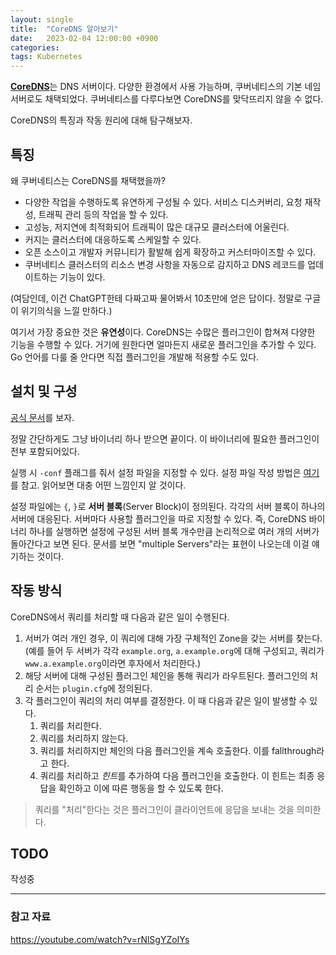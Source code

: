 ```yaml
---
layout: single
title:  "CoreDNS 알아보기"
date:   2023-02-04 12:00:00 +0900
categories: 
tags: Kubernetes
---
```


[**CoreDNS**](https://coredns.io/)는 DNS 서버이다. 다양한 환경에서 사용 가능하며, 쿠버네티스의 기본 네임 서버로도 채택되었다. 쿠버네티스를 다루다보면 CoreDNS를 맞닥뜨리지 않을 수 없다.

CoreDNS의 특징과 작동 원리에 대해 탐구해보자.


## 특징

왜 쿠버네티스는 CoreDNS를 채택했을까?

- 다양한 작업을 수행하도록 유연하게 구성될 수 있다. 서비스 디스커버리, 요청 재작성, 트래픽 관리 등의 작업을 할 수 있다.
- 고성능, 저지연에 최적화되어 트래픽이 많은 대규모 클러스터에 어울린다.
- 커지는 클러스터에 대응하도록 스케일할 수 있다.
- 오픈 소스이고 개발자 커뮤니티가 활발해 쉽게 확장하고 커스터마이즈할 수 있다.
- 쿠버네티스 클러스터의 리소스 변경 사항을 자동으로 감지하고 DNS 레코드를 업데이트하는 기능이 있다.

(여담인데, 이건 ChatGPT한테 다짜고짜 물어봐서 10초만에 얻은 답이다. 정말로 구글이 위기의식을 느낄 만하다.)

여기서 가장 중요한 것은 **유연성**이다. CoreDNS는 수많은 플러그인이 합쳐져 다양한 기능을 수행할 수 있다. 거기에 원한다면 얼마든지 새로운 플러그인을 추가할 수 있다. Go 언어를 다룰 줄 안다면 직접 플러그인을 개발해 적용할 수도 있다.


## 설치 및 구성

[공식 문서](https://coredns.io/manual/toc/#installation)를 보자.

정말 간단하게도 그냥 바이너리 하나 받으면 끝이다. 이 바이너리에 필요한 플러그인이 전부 포함되어있다.

실행 시 `-conf` 플래그를 줘서 설정 파일을 지정할 수 있다. 설정 파일 작성 방법은 [여기](https://github.com/coredns/coredns#examples)를 참고. 읽어보면 대충 어떤 느낌인지 알 것이다.

설정 파일에는 `{`, `}`로 **서버 블록**(Server Block)이 정의된다. 각각의 서버 블록이 하나의 서버에 대응된다. 서버마다 사용할 플러그인을 따로 지정할 수 있다. 즉, CoreDNS 바이너리 하나를 실행하면 설정에 구성된 서버 블록 개수만큼 논리적으로 여러 개의 서버가 돌아간다고 보면 된다. 문서를 보면 "multiple Servers"라는 표현이 나오는데 이걸 얘기하는 것이다.


## 작동 방식

CoreDNS에서 쿼리를 처리할 때 다음과 같은 일이 수행된다.

1. 서버가 여러 개인 경우, 이 쿼리에 대해 가장 구체적인 Zone을 갖는 서버를 찾는다.  
  (예를 들어 두 서버가 각각 `example.org`, `a.example.org`에 대해 구성되고, 쿼리가 `www.a.example.org`이라면 후자에서 처리한다.)
1. 해당 서버에 대해 구성된 플러그인 체인을 통해 쿼리가 라우트된다. 플러그인의 처리 순서는 `plugin.cfg`에 정의된다.
1. 각 플러그인이 쿼리의 처리 여부를 결정한다. 이 때 다음과 같은 일이 발생할 수 있다.
    1.  쿼리를 처리한다.
    1.  쿼리를 처리하지 않는다.
    1.  쿼리를 처리하지만 체인의 다음 플러그인을 계속 호출한다. 이를 fallthrough라고 한다.
    1.  쿼리를 처리하고 *힌트*를 추가하여 다음 플러그인을 호출한다. 이 힌트는 최종 응답을 확인하고 이에 따른 행동을 할 수 있도록 한다.

> 쿼리를 "처리"한다는 것은 플러그인이 클라이언트에 응답을 보내는 것을 의미한다.


## TODO

작성중

<!-- https://coredns.io/2017/03/01/how-to-add-plugins-to-coredns/ -->


---
### 참고 자료
<https://youtube.com/watch?v=rNlSgYZoIYs>